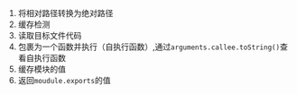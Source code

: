1. 将相对路径转换为绝对路径
2. 缓存检测
3. 读取目标文件代码
4. 包裹为一个函数并执行（自执行函数）,通过`arguments.callee.toString()`查看自执行函数
5. 缓存模块的值
6. 返回`moudule.exports`的值